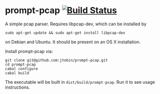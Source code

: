# prompt-pcap [![Build Status](https://secure.travis-ci.org/jtobin/prompt-pcap.png?branch=master)](http://travis-ci.org/jtobin/prompt-pcap) 

A simple pcap parser.  Requires libpcap-dev, which can be installed by

    sudo apt-get update && sudo apt-get install libpcap-dev

on Debian and Ubuntu.  It should be present on an OS X installation.

Install prompt-pcap via:

    git clone git@github.com:jtobin/prompt-pcap.git
    cd prompt-pcap
    cabal configure
    cabal build
 
The executable will be built in `dist/build/prompt-pcap`.  Run it to see usage instructions.

